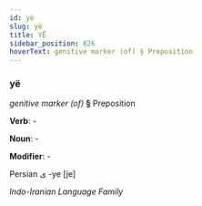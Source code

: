 ```yaml
---
id: yë
slug: yë
title: YË
sidebar_position: 826
hoverText: genitive marker (of) § Preposition
---
```


### yë

*genitive marker (of)* **§** Preposition

**Verb**: -

**Noun**: -

**Modifier**: -

Persian ی -ye [je]

*Indo-Iranian Language Family*